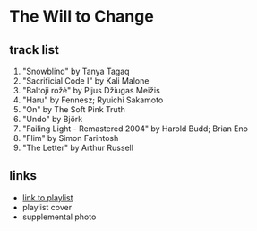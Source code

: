 # The Will to Change

## track list

1. "Snowblind" by Tanya Tagaq
2. "Sacrificial Code I" by Kali Malone
3. "Baltoji rožė" by Pijus Džiugas Meižis
4. "Haru" by Fennesz; Ryuichi Sakamoto
5. "On" by The Soft Pink Truth
6. "Undo" by Björk
7. "Failing Light - Remastered 2004" by Harold Budd; Brian Eno
8. "Flim" by Simon Farintosh
9. "The Letter" by Arthur Russell

## links

- [link to playlist](https://open.spotify.com/playlist/6h883QDtZZsJU04ozaHvfY)
- playlist cover
- supplemental photo
